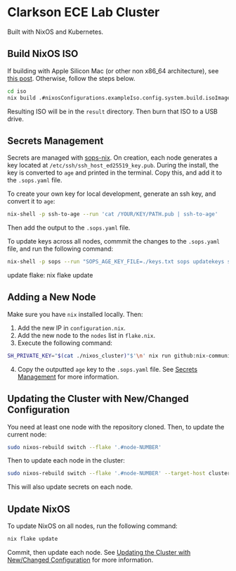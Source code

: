 # Clarkson ECE Lab Cluster

Built with NixOS and Kubernetes.


## Build NixOS ISO
If building with Apple Silicon Mac (or other non x86_64 architecture), see [this post](https://blog.nelsondane.me/posts/build-nixos-iso-on-silicon-mac/). Otherwise, follow the steps below.
```bash
cd iso
nix build .#nixosConfigurations.exampleIso.config.system.build.isoImage
```
Resulting ISO will be in the `result` directory. Then burn that ISO to a USB drive.

## Secrets Management
Secrets are managed with [sops-nix](https://github.com/Mic92/sops-nix). On creation, each node generates a key located at `/etc/ssh/ssh_host_ed25519_key.pub`. During the install, the key is converted to `age` and printed in the terminal. Copy this, and add it to the `.sops.yaml` file.

To create your own key for local development, generate an ssh key, and convert it to `age`:
```bash
nix-shell -p ssh-to-age --run 'cat /YOUR/KEY/PATH.pub | ssh-to-age'
```
Then add the output to the `.sops.yaml` file.

To update keys across all nodes, commmit the changes to the `.sops.yaml` file, and run the following command:
```bash
nix-shell -p sops --run "SOPS_AGE_KEY_FILE=./keys.txt sops updatekeys secrets/secrets.yaml"
```

update flake: nix flake update

## Adding a New Node
Make sure you have `nix` installed locally. Then:
1. Add the new IP in `configuration.nix`.
2. Add the new node to the `nodes` list in `flake.nix`.
3. Execute the following command:
```bash
SH_PRIVATE_KEY="$(cat ./nixos_cluster)"$'\n' nix run github:nix-community/nixos-anywhere --extra-experimental-features "nix-command flakes" -- --flake '.#node-NUMBER' root@IP_ADDRESS
```
4. Copy the outputted `age` key to the `.sops.yaml` file. See [Secrets Management](#secrets-management) for more information.

## Updating the Cluster with New/Changed Configuration
You need at least one node with the repository cloned. Then, to update the current node:
```bash
sudo nixos-rebuild switch --flake '.#node-NUMBER'
```

Then to update each node in the cluster:
```bash
sudo nixos-rebuild switch --flake '.#node-NUMBER' --target-host cluster@node-NUMBER
```
This will also update secrets on each node.

## Update NixOS
To update NixOS on all nodes, run the following command:
```bash
nix flake update
```
Commit, then update each node. See [Updating the Cluster with New/Changed Configuration](#updating-the-cluster-with-newchanged-configuration) for more information.
